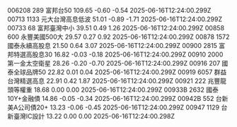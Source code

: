 006208	289	富邦台50	109.65	-0.60	-0.54	2025-06-16T12:24:00.299Z
00713	1133	元大台灣高息低波	51.01	-0.89	-1.71	2025-06-16T12:24:00.299Z
00733	68	富邦臺灣中小	39.51	0.49	1.26	2025-06-16T12:24:00.299Z
00858	600	永豐美國500大	29.57	0.27	0.92	2025-06-16T12:24:00.299Z
00878	1572	國泰永續高股息	21.50	0.64	3.07	2025-06-16T12:24:00.299Z
00900	2815	富邦特選高股息30	16.82	-0.03	-0.18	2025-06-16T12:24:00.299Z
00910	2000	第一金太空衛星	28.26	-0.20	-0.70	2025-06-16T12:24:00.299Z
00916	207	國泰全球品牌50	22.82	0.01	0.04	2025-06-16T12:24:00.299Z
00919	6057	群益台灣精選高息	22.91	0.42	1.87	2025-06-16T12:24:00.299Z
00921	222	兆豐龍頭等權重	18.68	0.00	0.00	2025-06-16T12:24:00.299Z
00933B	2632	國泰10Y+金融債	14.86	-0.05	-0.34	2025-06-16T12:24:00.299Z
00942B	552	台新美A公司債20+	13.23	-0.06	-0.45	2025-06-16T12:24:00.299Z
00947	1129	台新臺灣IC設計	13.22	0.00	0.00	2025-06-16T12:24:00.298Z